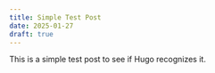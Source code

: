 ```yaml
---
title: Simple Test Post
date: 2025-01-27
draft: true
---
```


This is a simple test post to see if Hugo recognizes it.
